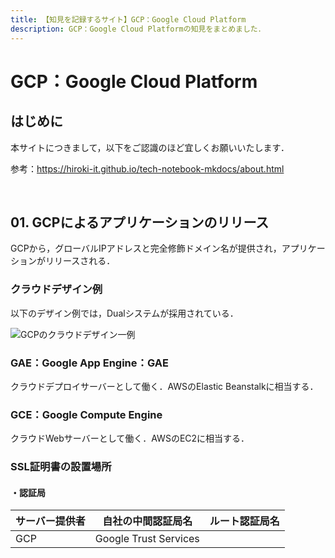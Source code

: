 ```yaml
---
title: 【知見を記録するサイト】GCP：Google Cloud Platform
description: GCP：Google Cloud Platformの知見をまとめました．
---
```


# GCP：Google Cloud Platform

## はじめに

本サイトにつきまして，以下をご認識のほど宜しくお願いいたします．

参考：https://hiroki-it.github.io/tech-notebook-mkdocs/about.html

<br>

## 01. GCPによるアプリケーションのリリース

GCPから，グローバルIPアドレスと完全修飾ドメイン名が提供され，アプリケーションがリリースされる．

### クラウドデザイン例

以下のデザイン例では，Dualシステムが採用されている．

![GCPのクラウドデザイン一例](https://raw.githubusercontent.com/hiroki-it/tech-notebook/master/images/GCPのクラウドデザイン一例.png)

### GAE：Google App Engine：GAE

クラウドデプロイサーバーとして働く．AWSのElastic Beanstalkに相当する．



### GCE：Google Compute Engine

クラウドWebサーバーとして働く．AWSのEC2に相当する．



### SSL証明書の設置場所

#### ・認証局

| サーバー提供者 | 自社の中間認証局名    | ルート認証局名 |
| ------------ | --------------------- | -------------- |
| GCP          | Google Trust Services |                |

<br>
